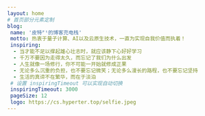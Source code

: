 ```yaml
---
layout: home
# 首页部分元素定制
blog:
 name: '皮特ᴾᵗ的博客充电栈'
 motto: 热衷于量子计算、AI以及云原生技术，一直为实现自我价值而执着！
 inspiring:
  - 当才能不足以撑起雄心壮志时，就应该静下心好好学习
  - 千万不要因为走得太久，而忘记了我们为什么出发
  - 人生就像一场修行，你不可能一开始就修成正果
  - 无论多么沉重的负担，也不要忘记微笑；无论多么漫长的路程，也不要忘记坚持
  - 生活的真谛不在繁华，而在于淡泊
 # 设置 inspiringTimeout 可以实现自动切换
 inspiringTimeout: 3000
 pageSize: 12
 logo: https://cs.hyperter.top/selfie.jpeg
---
```

